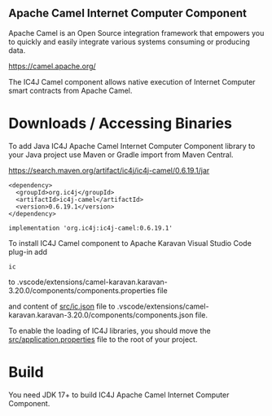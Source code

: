 ## Apache Camel Internet Computer Component

Apache Camel is an Open Source integration framework that empowers you to quickly and easily integrate various systems consuming or producing data.

<a href="https://camel.apache.org/">
https://camel.apache.org/
</a>

The IC4J Camel component allows native execution of Internet Computer smart contracts from Apache Camel.


# Downloads / Accessing Binaries

To add Java IC4J Apache Camel Internet Computer Component library to your Java project use Maven or Gradle import from Maven Central.

<a href="https://search.maven.org/artifact/ic4j/ic4j-camel/0.6.19.1/jar">
https://search.maven.org/artifact/ic4j/ic4j-camel/0.6.19.1/jar
</a>

```
<dependency>
  <groupId>org.ic4j</groupId>
  <artifactId>ic4j-camel</artifactId>
  <version>0.6.19.1</version>
</dependency>
```

```
implementation 'org.ic4j:ic4j-camel:0.6.19.1'
```

To install IC4J Camel component to Apache Karavan Visual Studio Code plug-in add 

```
ic
```

to .vscode/extensions/camel-karavan.karavan-3.20.0/components/components.properties file

and content of [src/ic.json](./src/ic.json) file to .vscode/extensions/camel-karavan.karavan-3.20.0/components/components.json file.

To enable the loading of IC4J libraries, you should move the [src/application.properties](./src/application.properties) file to the root of your project. 


# Build

You need JDK 17+ to build IC4J Apache Camel Internet Computer Component.
